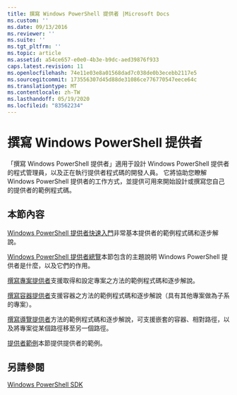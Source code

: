 ```yaml
---
title: 撰寫 Windows PowerShell 提供者 |Microsoft Docs
ms.custom: ''
ms.date: 09/13/2016
ms.reviewer: ''
ms.suite: ''
ms.tgt_pltfrm: ''
ms.topic: article
ms.assetid: a54ce657-e0e0-4b3e-b9dc-aed39876f933
caps.latest.revision: 11
ms.openlocfilehash: 74e11e03e8a01568dad7c038de0b3ecebb2117e5
ms.sourcegitcommit: 173556307d45d88de31086ce776770547eece64c
ms.translationtype: MT
ms.contentlocale: zh-TW
ms.lasthandoff: 05/19/2020
ms.locfileid: "83562234"
---
```

# <a name="writing-a-windows-powershell-provider"></a>撰寫 Windows PowerShell 提供者

「撰寫 Windows PowerShell 提供者」適用于設計 Windows PowerShell 提供者的程式管理員，以及正在執行提供者程式碼的開發人員。 它將協助您瞭解 Windows PowerShell 提供者的工作方式，並提供可用來開始設計或撰寫您自己的提供者的範例程式碼。

## <a name="in-this-section"></a>本節內容

[Windows PowerShell 提供者快速入門](./windows-powershell-provider-quickstart.md)非常基本提供者的範例程式碼和逐步解說。

[Windows PowerShell 提供者總覽](./windows-powershell-provider-overview.md)本節包含的主題說明 Windows PowerShell 提供者是什麼，以及它們的作用。

[撰寫專案提供者](./writing-an-item-provider.md)支援取得和設定專案之方法的範例程式碼和逐步解說。

[撰寫容器提供者](./writing-a-container-provider.md)支援容器之方法的範例程式碼和逐步解說（具有其他專案做為子系的專案）。

[撰寫導覽提供者](./writing-a-navigation-provider.md)方法的範例程式碼和逐步解說，可支援嵌套的容器、相對路徑，以及將專案從某個路徑移至另一個路徑。

[提供者範例](./provider-samples.md)本節提供提供者的範例。

## <a name="see-also"></a>另請參閱

[Windows PowerShell SDK](../windows-powershell-reference.md)
